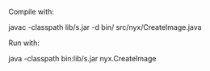 Compile with:

javac -classpath lib/s.jar -d bin/ src/nyx/CreateImage.java

Run with:

java -classpath bin:lib/s.jar nyx.CreateImage

